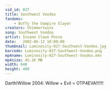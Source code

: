 ```yaml
---
vid_id: 027
title: Southwest Voodoo
fandoms:
    - Buffy the Vampire Slayer
creators: Shimmertwins
song: Southwest Voodoo
artist: Insane Clown Posse
date:   2002-06-12 10:00:00
thumbnail: Luminosity-027-Southwest-Voodoo.jpg
barcode: Luminosity-027-Southwest-Voodoo.png
mp4name: Luminosity-027-Southwest-Voodoo.m4v
mp4size: 45.26 MB
width: 640
height: 480
---
```


Darth!Willow 2004: Willow + Evil = OTP4EVA!!!!!!
